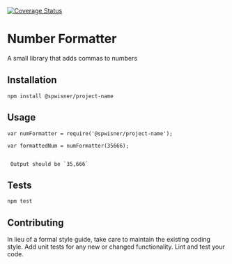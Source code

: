 [![Coverage Status](https://coveralls.io/repos/github/spwisner/number-formatter/badge.svg?branch=master)](https://coveralls.io/github/spwisner/number-formatter?branch=master)

Number Formatter
=========

A small library that adds commas to numbers

## Installation

  `npm install @spwisner/project-name`

## Usage

    var numFormatter = require('@spwisner/project-name');

    var formattedNum = numFormatter(35666);
  
  
     Output should be `35,666`


## Tests

  `npm test`

## Contributing

In lieu of a formal style guide, take care to maintain the existing coding style. Add unit tests for any new or changed functionality. Lint and test your code.